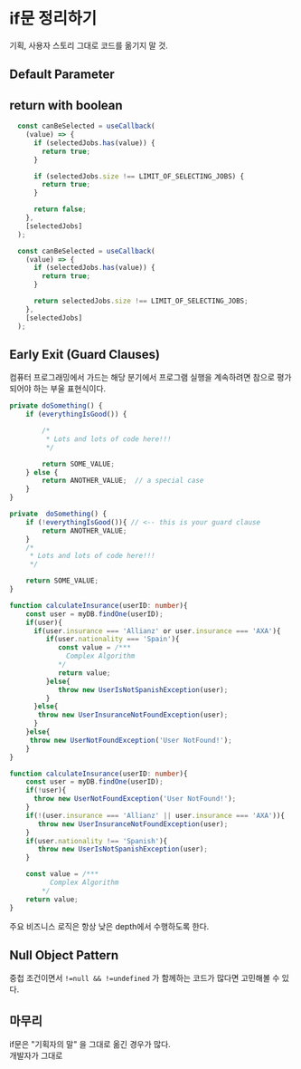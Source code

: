 # if문 정리하기


기획, 사용자 스토리 그대로 코드를 옮기지 말 것.

## Default Parameter

## return with boolean

```ts
  const canBeSelected = useCallback(
    (value) => {
      if (selectedJobs.has(value)) {
        return true;
      }

      if (selectedJobs.size !== LIMIT_OF_SELECTING_JOBS) {
        return true;
      }

      return false;
    },
    [selectedJobs]
  );
```

```ts
  const canBeSelected = useCallback(
    (value) => {
      if (selectedJobs.has(value)) {
        return true;
      }

      return selectedJobs.size !== LIMIT_OF_SELECTING_JOBS;
    },
    [selectedJobs]
  );
```

## Early Exit (Guard Clauses)

컴퓨터 프로그래밍에서 가드는 해당 분기에서 프로그램 실행을 계속하려면 참으로 평가되어야 하는 부울 표현식이다.

```ts
private doSomething() {
    if (everythingIsGood()) {

        /*
         * Lots and lots of code here!!!
         */

        return SOME_VALUE;
    } else {
        return ANOTHER_VALUE;  // a special case
    }
}
```

```ts
private  doSomething() {
    if (!everythingIsGood()){ // <-- this is your guard clause
        return ANOTHER_VALUE;
    }
    /*
     * Lots and lots of code here!!!
     */

    return SOME_VALUE;
}
```


```ts
function calculateInsurance(userID: number){
    const user = myDB.findOne(userID);
    if(user){
      if(user.insurance === 'Allianz' or user.insurance === 'AXA'){
         if(user.nationality === 'Spain'){
            const value = /***
              Complex Algorithm
            */
            return value;
         }else{
            throw new UserIsNotSpanishException(user);
         }
      }else{
       throw new UserInsuranceNotFoundException(user);
      }
    }else{
     throw new UserNotFoundException('User NotFound!');
    }
}
```

```ts
function calculateInsurance(userID: number){
    const user = myDB.findOne(userID);
    if(!user){
      throw new UserNotFoundException('User NotFound!');
    }
    if(!(user.insurance === 'Allianz' || user.insurance === 'AXA')){
       throw new UserInsuranceNotFoundException(user);
    }
    if(user.nationality !== 'Spanish'){
       throw new UserIsNotSpanishException(user);
    }

    const value = /***
          Complex Algorithm
        */
    return value;
}
```


주요 비즈니스 로직은 항상 낮은 depth에서 수행하도록 한다.



## Null Object Pattern

중첩 조건이면서 `!=null && !=undefined` 가 함께하는 코드가 많다면 고민해볼 수 있다.

## 마무리

if문은 "기획자의 말" 을 그대로 옮긴 경우가 많다.  
개발자가 그대로 